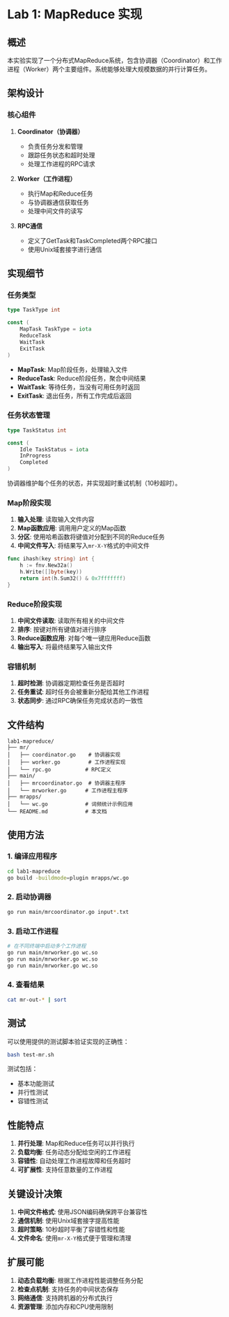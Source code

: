 # Lab 1: MapReduce 实现

## 概述

本实验实现了一个分布式MapReduce系统，包含协调器（Coordinator）和工作进程（Worker）两个主要组件。系统能够处理大规模数据的并行计算任务。

## 架构设计

### 核心组件

1. **Coordinator（协调器）**
   - 负责任务分发和管理
   - 跟踪任务状态和超时处理
   - 处理工作进程的RPC请求

2. **Worker（工作进程）**
   - 执行Map和Reduce任务
   - 与协调器通信获取任务
   - 处理中间文件的读写

3. **RPC通信**
   - 定义了GetTask和TaskCompleted两个RPC接口
   - 使用Unix域套接字进行通信

## 实现细节

### 任务类型

```go
type TaskType int

const (
    MapTask TaskType = iota
    ReduceTask
    WaitTask
    ExitTask
)
```

- **MapTask**: Map阶段任务，处理输入文件
- **ReduceTask**: Reduce阶段任务，聚合中间结果
- **WaitTask**: 等待任务，当没有可用任务时返回
- **ExitTask**: 退出任务，所有工作完成后返回

### 任务状态管理

```go
type TaskStatus int

const (
    Idle TaskStatus = iota
    InProgress
    Completed
)
```

协调器维护每个任务的状态，并实现超时重试机制（10秒超时）。

### Map阶段实现

1. **输入处理**: 读取输入文件内容
2. **Map函数应用**: 调用用户定义的Map函数
3. **分区**: 使用哈希函数将键值对分配到不同的Reduce任务
4. **中间文件写入**: 将结果写入`mr-X-Y`格式的中间文件

```go
func ihash(key string) int {
    h := fnv.New32a()
    h.Write([]byte(key))
    return int(h.Sum32() & 0x7fffffff)
}
```

### Reduce阶段实现

1. **中间文件读取**: 读取所有相关的中间文件
2. **排序**: 按键对所有键值对进行排序
3. **Reduce函数应用**: 对每个唯一键应用Reduce函数
4. **输出写入**: 将最终结果写入输出文件

### 容错机制

1. **超时检测**: 协调器定期检查任务是否超时
2. **任务重试**: 超时任务会被重新分配给其他工作进程
3. **状态同步**: 通过RPC确保任务完成状态的一致性

## 文件结构

```
lab1-mapreduce/
├── mr/
│   ├── coordinator.go    # 协调器实现
│   ├── worker.go         # 工作进程实现
│   └── rpc.go           # RPC定义
├── main/
│   ├── mrcoordinator.go  # 协调器主程序
│   └── mrworker.go      # 工作进程主程序
├── mrapps/
│   └── wc.go            # 词频统计示例应用
└── README.md            # 本文档
```

## 使用方法

### 1. 编译应用程序

```bash
cd lab1-mapreduce
go build -buildmode=plugin mrapps/wc.go
```

### 2. 启动协调器

```bash
go run main/mrcoordinator.go input*.txt
```

### 3. 启动工作进程

```bash
# 在不同终端中启动多个工作进程
go run main/mrworker.go wc.so
go run main/mrworker.go wc.so
go run main/mrworker.go wc.so
```

### 4. 查看结果

```bash
cat mr-out-* | sort
```

## 测试

可以使用提供的测试脚本验证实现的正确性：

```bash
bash test-mr.sh
```

测试包括：
- 基本功能测试
- 并行性测试
- 容错性测试

## 性能特点

1. **并行处理**: Map和Reduce任务可以并行执行
2. **负载均衡**: 任务动态分配给空闲的工作进程
3. **容错性**: 自动处理工作进程故障和任务超时
4. **可扩展性**: 支持任意数量的工作进程

## 关键设计决策

1. **中间文件格式**: 使用JSON编码确保跨平台兼容性
2. **通信机制**: 使用Unix域套接字提高性能
3. **超时策略**: 10秒超时平衡了容错性和性能
4. **文件命名**: 使用`mr-X-Y`格式便于管理和清理

## 扩展可能

1. **动态负载均衡**: 根据工作进程性能调整任务分配
2. **检查点机制**: 支持任务的中间状态保存
3. **网络通信**: 支持跨机器的分布式执行
4. **资源管理**: 添加内存和CPU使用限制